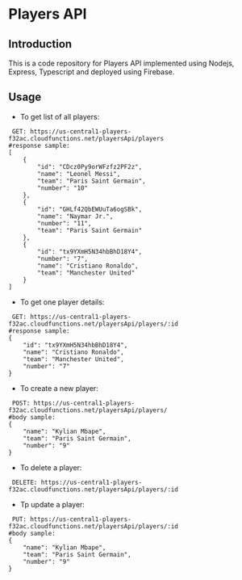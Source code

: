 
# Players API

## Introduction

This is a code repository for Players API implemented using Nodejs, Express, Typescript and deployed using Firebase.

## Usage
 
* To get list of all players:

```shell
 GET: https://us-central1-players-f32ac.cloudfunctions.net/playersApi/players
#response sample: 
[
	{
		"id": "CDcz0Py9orWFzfz2PF2z",
		"name": "Leonel Messi",
		"team": "Paris Saint Germain",
		"number": "10"
	},
	{
        "id": "GHLf42QbEWUuTa6ogSBk",
        "name": "Naymar Jr.",
        "number": "11",
        "team": "Paris Saint Germain"
	},
	{
        "id": "tx9YXmH5N34hbBhD18Y4",
        "number": "7",
        "name": "Cristiano Ronaldo",
        "team": "Manchester United"
	}
]
```

* To get one player details:

```shell
 GET: https://us-central1-players-f32ac.cloudfunctions.net/playersApi/players/:id
#response sample: 
{
    "id": "tx9YXmH5N34hbBhD18Y4",
    "name": "Cristiano Ronaldo",
    "team": "Manchester United",
    "number": "7"
}
```
  
* To create a new player:

```shell
 POST: https://us-central1-players-f32ac.cloudfunctions.net/playersApi/players/
#body sample: 
{
    "name": "Kylian Mbape",
    "team": "Paris Saint Germain",
    "number": "9"
}
```

* To delete a player:

```shell
 DELETE: https://us-central1-players-f32ac.cloudfunctions.net/playersApi/players/:id
```

* Tp update a player: 

```shell
 PUT: https://us-central1-players-f32ac.cloudfunctions.net/playersApi/players/:id
#body sample: 
{
    "name": "Kylian Mbape",
    "team": "Paris Saint Germain",
    "number": "9"
}
```



